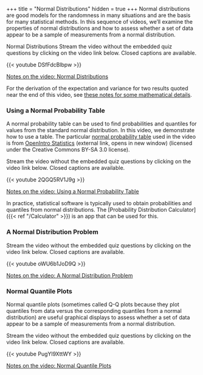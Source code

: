 +++
title = "Normal Distributions"
hidden = true
+++
Normal distributions are good models for the randomness in many situations and are the basis for many statistical methods. In this sequence of videos, we’ll examine the properties of normal distributions and how to assess whether a set of data appear to be a sample of measurements from a normal distribution.

Normal Distributions
Stream the video without the embedded quiz questions by clicking on the video link below. Closed captions are available.

{{< youtube DSfFdcBlbpw >}}

[Notes on the video: Normal Distributions](../5-10-Normal-Distributions.pdf)

For the derivation of the expectation and variance for two results quoted near the end of this video, see [these notes for some mathematical details](../NormalDistributionsMathematicalDetails.pdf).

### Using a Normal Probability Table

A normal probability table can be used to find probabilities and quantiles for values from the standard normal distribution. In this video, we demonstrate how to use a table. The particular [normal probability table](../../../extraresources/NormalDistributionTable.pdf) used in the video is from [OpenIntro Statistics](https://www.openintro.org/stat/textbook.php) (external link, opens in new window) (licensed under the Creative Commons BY-SA 3.0 license).

Stream the video without the embedded quiz questions by clicking on the video link below. Closed captions are available.

{{< youtube 2QGQ5RV1J9g >}}

[Notes on the video: Using a Normal Probability Table](../5-11-Using-a-Normal-Probability-Table.pdf)

In practice, statistical software is typically used to obtain probabilities and quantiles from normal distributions. The [Probability Distribution Calculator]({{< ref "/Calculator" >}}) is an app that can be used for this.

### A Normal Distribution Problem

Stream the video without the embedded quiz questions by clicking on the video link below. Closed captions are available.

{{< youtube oWU6b1JoD9Q >}}

[Notes on the video: A Normal Distribution Problem](../5-12-A-Normal-Distribution-Problem.pdf)

### Normal Quantile Plots

Normal quantile plots (sometimes called Q-Q plots because they plot quantiles from data versus the corresponding quantiles from a normal distribution) are useful graphical displays to assess whether a set of data appear to be a sample of measurements from a normal distribution.

Stream the video without the embedded quiz questions by clicking on the video link below. Closed captions are available.

{{< youtube PugYl9XttWY >}}

[Notes on the video: Normal Quantile Plots](../5-13-Normal-Quantile-Plots.pdf)
